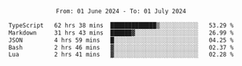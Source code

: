 <div align="center">
<p style="text-align: center;">
<!--START_SECTION:waka-->

```txt
From: 01 June 2024 - To: 01 July 2024

TypeScript   62 hrs 38 mins  █████████████▒░░░░░░░░░░░   53.29 %
Markdown     31 hrs 43 mins  ██████▓░░░░░░░░░░░░░░░░░░   26.99 %
JSON         4 hrs 59 mins   █░░░░░░░░░░░░░░░░░░░░░░░░   04.25 %
Bash         2 hrs 46 mins   ▓░░░░░░░░░░░░░░░░░░░░░░░░   02.37 %
Lua          2 hrs 41 mins   ▓░░░░░░░░░░░░░░░░░░░░░░░░   02.28 %
```

<!--END_SECTION:waka-->
</p>
</div>
